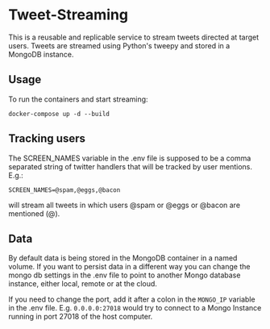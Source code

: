 # Tweet-Streaming

This is a reusable and replicable service to stream tweets directed at target users. Tweets are streamed using Python's tweepy and stored in a MongoDB instance.

## Usage

To run the containers and start streaming:

```
docker-compose up -d --build
```

## Tracking users

The SCREEN_NAMES variable in the .env file is supposed to be a comma separated string of twitter handlers that will be tracked by user mentions. E.g.:

`SCREEN_NAMES=@spam,@eggs,@bacon`

will stream all tweets in which users @spam or @eggs or @bacon are mentioned (@).

## Data

By default data is being stored in the MongoDB container in a named volume. If you want to persist data in a different way you can change the mongo db settings in the .env file to point to another Mongo database instance, either local, remote or at the cloud.

If you need to change the port, add it after a colon in the `MONGO_IP` variable in the .env file. E.g. `0.0.0.0:27018` would try to connect to a Mongo Instance running in port 27018 of the host computer.
